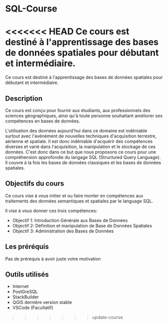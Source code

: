 # SQL-Course
<<<<<<< HEAD
Ce cours est destiné à l'apprentissage des bases de données spatiales pour débutant et intermédiaire. 
=======

Ce cours est destiné à l'apprentissage des bases de données spatiales pour débutant et intermédiaire.

## Description

Ce cours est conçu pour fournir aux étudiants, aux professionnels des sciences géographiques, ainsi qu'à toute personne souhaitant améliorer ses compétences en bases de données. 

L'utilisation des données aujourd'hui dans ce domaine est indéniable surtout avec l'avénèment de nouvelles techniques d'acquisition terrestre, aérienne et spatiale.
Il est donc indéniable d'acquérir des compétences diverses et varié dans l'acquisition, la manipulation et le stockage de ces données. C'est donc dans ce but que nous proposons ce cours pour une compréhension approfondie du langage SQL (Structured Query Language). Il couvre à la fois les bases de données classiques et les bases de données spatiales.

## Objectifs du cours

Ce cours vise à vous initier  et ou faire monter en compétences aux traitements des données semantiques et spatiales par le language SQL. 

Il vise à vous donner ces trois compétences:

* Objectif 1: Introduction Générale aux Bases de Données
* Objectif 2: Définition et manipulation de Base de Données Spatiales
* Objectif 3: Administration des Bases de Données


## Les préréquis

Pas de préréquis à avoir juste votre motivation 


## Outils utilisés 

* Internet
* PostGreSQL
* StackBuilder
* QGIS dernière version stable
* VSCode (Facultatif)
>>>>>>> update-course

